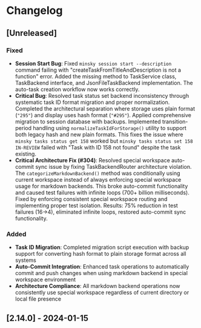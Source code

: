 # Changelog

## [Unreleased]

### Fixed
- **Session Start Bug**: Fixed `minsky session start --description` command failing with "createTaskFromTitleAndDescription is not a function" error. Added the missing method to TaskService class, TaskBackend interface, and JsonFileTaskBackend implementation. The auto-task creation workflow now works correctly.
- **Critical Bug**: Resolved task status set backend inconsistency through systematic task ID format migration and proper normalization. Completed the architectural separation where storage uses plain format (`"295"`) and display uses hash format (`"#295"`). Applied comprehensive migration to session database with backups. Implemented transition-period handling using `normalizeTaskIdForStorage()` utility to support both legacy hash and new plain formats. This fixes the issue where `minsky tasks status get 158` worked but `minsky tasks status set 158 IN-REVIEW` failed with "Task with ID 158 not found" despite the task existing.
- **Critical Architecture Fix (#304)**: Resolved special workspace auto-commit sync issue by fixing TaskBackendRouter architecture violation. The `categorizeMarkdownBackend()` method was conditionally using current workspace instead of always enforcing special workspace usage for markdown backends. This broke auto-commit functionality and caused test failures with infinite loops (700+ billion milliseconds). Fixed by enforcing consistent special workspace routing and implementing proper test isolation. Results: 75% reduction in test failures (16→4), eliminated infinite loops, restored auto-commit sync functionality.

### Added
- **Task ID Migration**: Completed migration script execution with backup support for converting hash format to plain storage format across all systems
- **Auto-Commit Integration**: Enhanced task operations to automatically commit and push changes when using markdown backend in special workspace environment
- **Architecture Compliance**: All markdown backend operations now consistently use special workspace regardless of current directory or local file presence

## [2.14.0] - 2024-01-15
